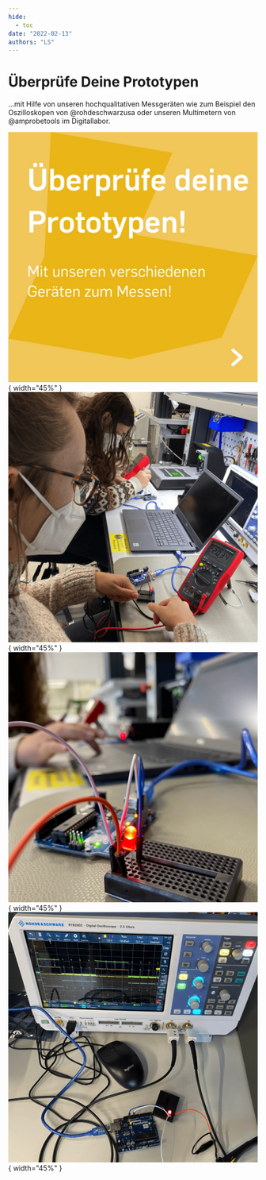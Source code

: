 ```yaml
---
hide:
  - toc
date: "2022-02-13"
authors: "LS"   
---
```


# Überprüfe Deine Prototypen

...mit Hilfe von unseren hochqualitativen Messgeräten wie zum Beispiel den Oszilloskopen von @rohdeschwarzusa oder unseren Multimetern von @amprobetools im Digitallabor.

![ Überschrift als Bild.](../medien/2022-02-13a.jpg){ width="45%" }
![ Lena und Pia arbeiten im Digitallabor mit Multimetern.](../medien/2022-02-13b.jpg){ width="45%" }
![ Nahaufnahme einer selbstgebauten Schaltung, die eine rote LED leuchten lässt.](../medien/2022-02-13c.jpg){ width="45%" }
![ Nahaufnahme eines Oszilloskop.](../medien/2022-02-13d.jpg){ width="45%" }